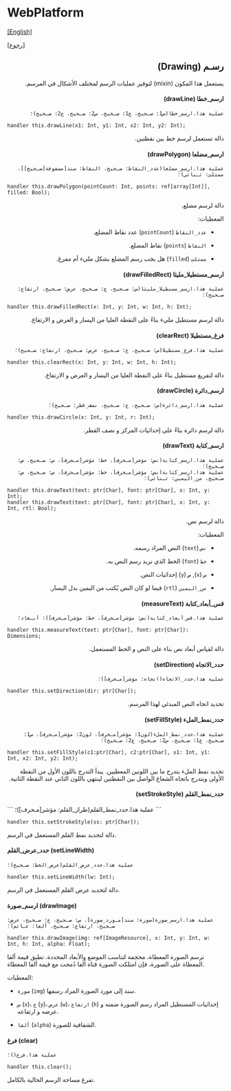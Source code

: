# WebPlatform

[[English]](drawing.en.md)

[[رجوع]](../readme.ar.md)

<div dir=rtl>

## رسـم (Drawing)

يستعمل هذا المكون (mixin) لتوفير عمليات الرسم لمختلف الأشكال في المرسم.

#### ارسم_خطا (drawLine)

```
عملية هذا.ارسم_خطا(س1: صـحيح، ع1: صـحيح، س2: صـحيح، ع2: صـحيح)؛
```

<div dir=ltr>

```
handler this.drawLine(x1: Int, y1: Int, x2: Int, y2: Int);
```

</div>

دالة تستعمل لرسم خط بين نقطتين.

#### ارسم_مضلعا (drawPolygon)

```
عملية هذا.ارسم_مضلعا(عدد_النقاط: صـحيح، النقاط: سند[مصفوفة[صـحيح]]، ممتلئ: ثـنائي)؛
```

<div dir=ltr>

```
handler this.drawPolygon(pointCount: Int, points: ref[array[Int]], filled: Bool);
```

</div>

دالة لرسم مضلع.

المعطيات:

* `عدد_النقاط` (`pointCount`) عدد نقاط المضلع.

* `النقاط` (`points`) نقاط المضلع.

* `ممتلئ` (`filled`) هل يجب رسم المضلع بشكل مليء أم مفرغ.

#### ارسم_مستطيلا_مليئا (drawFilledRect)

```
عملية هذا.ارسم_مستطيلا_مليئا(س: صـحيح، ع: صـحيح، عرض: صـحيح، ارتفاع: صـحيح)؛
```

<div dir=ltr>

```
handler this.drawFilledRect(x: Int, y: Int, w: Int, h: Int);
```

</div>

دالة لرسم مستطيل مليء بناءً على النقطة العليا من اليسار و العرض و الارتفاع.

#### فرغ_مستطيلا (clearRect)

```
عملية هذا.فرغ_مستطيلا(س: صـحيح، ع: صـحيح، عرض: صـحيح، ارتفاع: صـحيح)؛
```

<div dir=ltr>

```
handler this.clearRect(x: Int, y: Int, w: Int, h: Int);
```

</div>

دالة لتفريغ مستطيل بناءً على النقطة العليا من اليسار و العرض و الارتفاع.

#### ارسم_دائرة (drawCircle)

```
عملية هذا.ارسم_دائرة(س: صـحيح، ع: صـحيح، نصف_قطر: صـحيح)؛
```

<div dir=ltr>

```
handler this.drawCircle(x: Int, y: Int, r: Int);
```

</div>

دالة لرسم دائرة بناءً على إحداثيات المركز و نصف القطر.

#### ارسم_كتابة (drawText)

```
عملية هذا.ارسم_كتابة(نص: مؤشر[مـحرف]، خط: مؤشر[مـحرف]، س: صـحيح، ص: صـحيح)؛
عملية هذا.ارسم_كتابة(نص: مؤشر[مـحرف]، خط: مؤشر[مـحرف]، س: صـحيح، ص: صـحيح، من_اليمين: ثـنائي)؛
```

<div dir=ltr>

```
handler this.drawText(text: ptr[Char], font: ptr[Char], x: Int, y: Int);
handler this.drawText(text: ptr[Char], font: ptr[Char], x: Int, y: Int, rtl: Bool);
```

</div>

دالة لرسم نص.

المعطيات:

* `نص` (`text`) النص المراد رسمه.

* `خط` (`font`) الخط الذي نريد رسم النص به.

* `س` (`x`), `ص` (`y`) إحداثيات النص.

* `من_اليمين` (`rtl`) فيما لو كان النص يُكتب من اليمين بدل اليسار.

#### قس_أبعاد_كتابة (measureText)

```
عملية هذا.قس_أبعاد_كتابة(نص: مؤشر[مـحرف]، خط: مؤشر[مـحرف]): أبـعاد؛
```

<div dir=ltr>

```
handler this.measureText(text: ptr[Char], font: ptr[Char]): Dimensions;
```

</div>

دالة لقياس أبعاد نص بناء على النص و الخط المستعمل.

#### حدد_الاتجاه (setDirection)

```
عملية هذا.حدد_الاتجاه(اتجاه: مؤشر[مـحرف])؛
```

<div dir=ltr>

```
handler this.setDirection(dir: ptr[Char]);
```

</div>

تحديد اتجاه النص المبدئي لهذا المرسم.

#### حدد_نمط_الملء (setFillStyle)

```
عملية هذا.حدد_نمط_الملء(لون1: مؤشر[مـحرف]، لون2: مؤشر[مـحرف]، س1: صـحيح، ع1: صـحيح، س2: صـحيح، ع2: صـحيح)؛
```

<div dir=ltr>

```
handler this.setFillStyle(c1:ptr[Char], c2:ptr[Char], x1: Int, y1: Int, x2: Int, y2: Int);
```

</div>

تحديد نمط الملء بتدرج ما بين اللونين المعطيين. يبدأ التدرج باللون الأول من النقطة الأولى ويتدرج
باتجاه الشعاع الواصل بين النقطتين لينتهي باللون الثاني عند النقطة الثانية.

#### حدد_نمط_القلم (setStrokeStyle)

<div dir=ltr>
```
عملية هذا.حدد_نمط_القلم(طراز_القلم: مؤشر[مـحرف])؛
```

<div dir=ltr>

```
handler this.setStrokeStyle(ss: ptr[Char]);
```

</div>

دالة لتحديد نمط القلم المستعمل في الرسم.

#### حدد_عرض_القلم (setLineWidth)

```
عملية هذا.حدد_عرض_القلم(عرض_الخط: صـحيح)؛
```

<div dir=ltr>

```
handler this.setLineWidth(lw: Int);
```

</div>

دالة لتحديد عرض القلم المستعمل في الرسم.

#### ارسم_صورة (drawImage)

```
عملية هذا.ارسم_صورة(صورة: سند[مـورد_صورة]، س: صـحيح، ع: صـحيح، عرض: صـحيح، ارتفاع: صـحيح، ألفا: عـائم)؛
```

<div dir=ltr>

```
handler this.drawImage(img: ref[ImageResource], x: Int, y: Int, w: Int, h: Int, alpha: Float);
```

</div>

ترسم الصورة المعطاة، محجمة لتناسب الموضع والأبعاد المحددة. تطبق قيمة ألفا المعطاة على الصورة، فإن
امتلكت الصورة قناة ألفا دُمجت مع قيمة ألفا المعطاة.

المعطيات:

* `صورة` (`img`) سند إلى مورد الصورة المراد رسمها.

* `س` (`x`)، `ع` (`y`)، `عرض` (`w`)، `ارتفاع` (`h`) إحداثيات المستطيل المراد رسم الصورة ضمنه و عرضه و ارتفاعه.

* `ألفا` (`alpha`) الشفافية للصورة.

#### فرغ (clear)

```
عملية هذا.فرغ()؛
```

<div dir=ltr>

```
handler this.clear();
```

</div>

تفرغ مساحة الرسم الحالية بالكامل.

</div>

